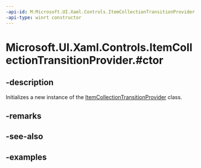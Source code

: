 ```yaml
---
-api-id: M:Microsoft.UI.Xaml.Controls.ItemCollectionTransitionProvider.#ctor
-api-type: winrt constructor
---
```


# Microsoft.UI.Xaml.Controls.ItemCollectionTransitionProvider.#ctor

<!--
public ItemCollectionTransitionProvider ();
-->


## -description

Initializes a new instance of the [ItemCollectionTransitionProvider](itemcollectiontransitionprovider.md) class.

## -remarks

## -see-also

## -examples


